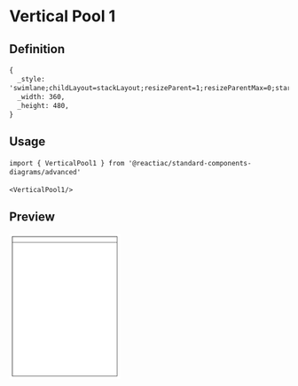 # Vertical Pool 1

## Definition

```
{
  _style: 'swimlane;childLayout=stackLayout;resizeParent=1;resizeParentMax=0;startSize=20;html=1;',
  _width: 360,
  _height: 480,
}
```

## Usage

```
import { VerticalPool1 } from '@reactiac/standard-components-diagrams/advanced'

<VerticalPool1/>
```

## Preview

<img src="./vertical-pool-1.png" width="200"/>
